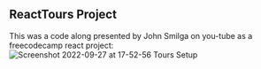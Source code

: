 ## ReactTours Project

This was a code along presented by John Smilga on you-tube as a freecodecamp react project:
![Screenshot 2022-09-27 at 17-52-56 Tours Setup](https://user-images.githubusercontent.com/82536545/192575454-94e27487-e0a1-425b-9cff-b7385daf6076.png)

